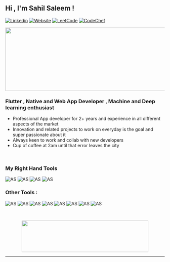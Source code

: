 ## Hi , I'm Sahil Saleem !
[![Linkedin](https://img.shields.io/badge/LinkedIn-0077B5?style=for-the-badge&logo=linkedin&logoColor=white)][linkedin]
[![Website](https://img.shields.io/website?color=FF7139&logo=Firefox%20Browser&style=for-the-badge&up_message=online&url=https%3A%2F%2Fsahilsaleemwebsite.web.app%2F%23%2F)](https://website-6faf5.web.app/#/) 
[![LeetCode](https://img.shields.io/badge/-LeetCode-FFA116?style=for-the-badge&logo=LeetCode&logoColor=black)](https://leetcode.com/keenphoenix/)
[![CodeChef](https://img.shields.io/badge/-CodeChef-5B4638?style=for-the-badge&logo=CodeChef&logoColor=white)](https://www.codechef.com/users/keenphoenix)

<img src="https://thumbs.gfycat.com/EvergreenShortButterfly-max-1mb.gif" width="600" height="200" />



### Flutter , Native and Web App Developer , Machine and Deep learning enthusiast 

-  Professional App developer for 2+ years and experience in all different aspects of the market
-  Innovation and related projects to work on everyday is the goal and super passionate about it
-  Always keen to work and collab with new developers 
-  Cup of coffee at 2am until that error leaves the city

<br />

### My Right Hand Tools 
![AS](https://img.shields.io/badge/Android_Studio-3DDC84?style=for-the-badge&logo=android-studio&logoColor=white)
![AS](https://img.shields.io/badge/Java-ED8B00?style=for-the-badge&logo=java&logoColor=white)
![AS](https://img.shields.io/badge/Flutter-02569B?style=for-the-badge&logo=flutter&logoColor=white)
![AS](https://img.shields.io/badge/firebase-ffca28?style=for-the-badge&logo=firebase&logoColor=black)


### Other Tools  :


![AS](https://img.shields.io/badge/Kotlin-0095D5?&style=for-the-badge&logo=kotlin&logoColor=white)
![AS](https://img.shields.io/badge/Python-FFD43B?style=for-the-badge&logo=python&logoColor=darkgreen)
![AS](https://img.shields.io/badge/Dart-0175C2?style=for-the-badge&logo=dart&logoColor=white)
![AS](https://img.shields.io/badge/json-5E5C5C?style=for-the-badge&logo=json&logoColor=white)
![AS](https://img.shields.io/badge/MySQL-00000F?style=for-the-badge&logo=mysql&logoColor=white)
![AS](https://img.shields.io/badge/MongoDB-4EA94B?style=for-the-badge&logo=mongodb&logoColor=white)
![AS](https://img.shields.io/badge/OpenCV-27338e?style=for-the-badge&logo=OpenCV&logoColor=white)
![AS](https://img.shields.io/badge/Flask-000000?style=for-the-badge&logo=flask&logoColor=white)


<br />
<p align="center">
  <img src="https://acegif.com/wp-content/gifs/the-end-13.gif" width="400" height="100" />
</p>



---
[website]: https://website-6faf5.web.app/#/
[linkedin]: https://www.linkedin.com/in/sahil-saleem-338a06144/

<!--
**sahilsaleem2907/sahilsaleem2907** is a ✨ _special_ ✨ repository because its `README.md` (this file) appears on your GitHub profile.





